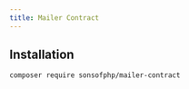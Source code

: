 ```yaml
---
title: Mailer Contract
---
```


## Installation

```shell
composer require sonsofphp/mailer-contract
```
